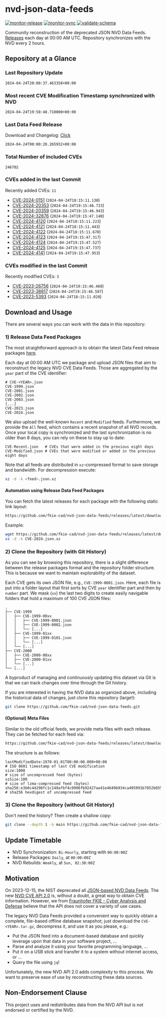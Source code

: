 # nvd-json-data-feeds

[![monitor-release](https://github.com/fkie-cad/nvd-json-data-feeds/actions/workflows/monitor_release.yml/badge.svg)](https://github.com/fkie-cad/nvd-json-data-feeds/actions/workflows/monitor_release.yml)
[![monitor-sync](https://github.com/fkie-cad/nvd-json-data-feeds/actions/workflows/monitor_sync.yml/badge.svg)](https://github.com/fkie-cad/nvd-json-data-feeds/actions/workflows/monitor_sync.yml)
[![validate-schema](https://github.com/fkie-cad/nvd-json-data-feeds/actions/workflows/validate_schema.yml/badge.svg)](https://github.com/fkie-cad/nvd-json-data-feeds/actions/workflows/validate_schema.yml)

Community reconstruction of the deprecated JSON NVD Data Feeds.
[Releases](https://github.com/fkie-cad/nvd-json-data-feeds/releases/latest) each day at 00:00 AM UTC.
Repository synchronizes with the NVD every 2 hours.

## Repository at a Glance

### Last Repository Update

```plain
2024-04-24T20:00:37.463358+00:00
```

### Most recent CVE Modification Timestamp synchronized with NVD

```plain
2024-04-24T19:58:40.710000+00:00
```

### Last Data Feed Release

Download and Changelog: [Click](https://github.com/fkie-cad/nvd-json-data-feeds/releases/latest)

```plain
2024-04-24T00:00:20.265932+00:00
```

### Total Number of included CVEs

```plain
246702
```

### CVEs added in the last Commit

Recently added CVEs: `11`

- [CVE-2024-0151](CVE-2024/CVE-2024-01xx/CVE-2024-0151.json) (`2024-04-24T18:15:11.130`)
- [CVE-2024-20353](CVE-2024/CVE-2024-203xx/CVE-2024-20353.json) (`2024-04-24T19:15:46.723`)
- [CVE-2024-20359](CVE-2024/CVE-2024-203xx/CVE-2024-20359.json) (`2024-04-24T19:15:46.943`)
- [CVE-2024-32876](CVE-2024/CVE-2024-328xx/CVE-2024-32876.json) (`2024-04-24T19:15:47.140`)
- [CVE-2024-4120](CVE-2024/CVE-2024-41xx/CVE-2024-4120.json) (`2024-04-24T18:15:11.223`)
- [CVE-2024-4121](CVE-2024/CVE-2024-41xx/CVE-2024-4121.json) (`2024-04-24T18:15:11.443`)
- [CVE-2024-4122](CVE-2024/CVE-2024-41xx/CVE-2024-4122.json) (`2024-04-24T18:15:11.670`)
- [CVE-2024-4123](CVE-2024/CVE-2024-41xx/CVE-2024-4123.json) (`2024-04-24T19:15:47.317`)
- [CVE-2024-4124](CVE-2024/CVE-2024-41xx/CVE-2024-4124.json) (`2024-04-24T19:15:47.527`)
- [CVE-2024-4125](CVE-2024/CVE-2024-41xx/CVE-2024-4125.json) (`2024-04-24T19:15:47.737`)
- [CVE-2024-4141](CVE-2024/CVE-2024-41xx/CVE-2024-4141.json) (`2024-04-24T19:15:47.953`)


### CVEs modified in the last Commit

Recently modified CVEs: `3`

- [CVE-2023-26756](CVE-2023/CVE-2023-267xx/CVE-2023-26756.json) (`2024-04-24T19:15:46.460`)
- [CVE-2023-38817](CVE-2023/CVE-2023-388xx/CVE-2023-38817.json) (`2024-04-24T19:15:46.587`)
- [CVE-2023-5393](CVE-2023/CVE-2023-53xx/CVE-2023-5393.json) (`2024-04-24T18:15:11.020`)


## Download and Usage

There are several ways you can work with the data in this repository:

### 1) Release Data Feed Packages

The most straightforward approach is to obtain the latest Data Feed release packages [here](https://github.com/fkie-cad/nvd-json-data-feeds/releases/latest).

Each day at 00:00 AM UTC we package and upload JSON files that aim to reconstruct the legacy NVD CVE Data Feeds.
Those are aggregated by the `year` part of the CVE identifier:

```
# CVE-<YEAR>.json
CVE-1999.json
CVE-2001.json
CVE-2002.json
CVE-2003.json
[...]
CVE-2023.json
CVE-2024.json
```

We also upload the well-known `Recent` and `Modified` feeds.
Furthermore, we provide the `All` feed, which contains a recent snapshot of all NVD records.
Once your local copy is synchronized and the last synchronization is no older than 8 days, you can rely on these to stay up to date:

```plain
CVE-Recent.json   # CVEs that were added in the previous eight days
CVE-Modified.json # CVEs that were modified or added in the previous eight days
```

Note that all feeds are distributed in `xz`-compressed format to save storage and bandwidth.
For decompression execute:

```sh
xz -d -k <feed>.json.xz
```

#### Automation using Release Data Feed Packages

You can fetch the latest releases for each package with the following static link layout:

```sh
https://github.com/fkie-cad/nvd-json-data-feeds/releases/latest/download/CVE-<YEAR>.json.xz
```

Example:

```sh
wget https://github.com/fkie-cad/nvd-json-data-feeds/releases/latest/download/CVE-2024.json.xz
xz -d -k CVE-2024.json.xz
```

### 2) Clone the Repository (with Git History)

As you can see by browsing this repository, there is a slight difference between the release packages format and the repository folder structure.
This is because we want to maintain explorability of the dataset.

Each CVE gets its own JSON file, e.g., `CVE-1999-0001.json`.
Here, each file is put into a folder layout that first sorts by CVE `year` identifier part and then by `number` part.
We mask (`xx`) the last two digits to create easily navigable folders that hold a maximum of 100 CVE JSON files:

```plain
.
├── CVE-1999
│   ├── CVE-1999-00xx
│   │   ├── CVE-1999-0001.json
│   │   ├── CVE-1999-0002.json
│   │   └── [...]
│   ├── CVE-1999-01xx
│   │   ├── CVE-1999-0101.json
│   │   └── [...]
│   └── [...]
├── CVE-2000
│   ├── CVE-2000-00xx
│   ├── CVE-2000-01xx
│   └── [...]
└── [...]
```

A byproduct of managing and continuously updating this dataset via Git is that we can track changes over time through the Git history.

If you are interested in having the NVD data as organized above, including the historical data of changes, just clone this repository (large!):

```sh
git clone https://github.com/fkie-cad/nvd-json-data-feeds.git
```

#### (Optional) Meta Files

Similar to the old official feeds, we provide meta files with each release. They can be fetched for each feed via:

```sh
https://github.com/fkie-cad/nvd-json-data-feeds/releases/latest/download/CVE-<YEAR>.meta
```

The structure is as follows:

```plain
lastModifiedDate:1970-01-01T00:00:00.000+00:00                          # ISO 8601 timestamp of last CVE modification
size:1000                                                               # size of uncompressed feed (bytes)
xzSize:100                                                              # size of lzma-compressed feed (bytes)
sha256:e3b0c44298fc1c149afbf4c8996fb92427ae41e4649b934ca495991b7852b855 # sha256 hexdigest of uncompressed feed
```

### 3) Clone the Repository (without Git History)

Don't need the history? Then create a shallow copy:

```sh
git clone --depth 1 -b main https://github.com/fkie-cad/nvd-json-data-feeds.git
```


## Update Timetable

* NVD Synchronization: `Bi-Hourly`, starting with `00:00:00Z`
* Release Packages: `Daily`, at `00:00:00Z`
* NVD Rebuilds: `Weekly`, at `Sun, 02:30:00Z`


## Motivation

On 2023-12-15, the NIST deprecated all [JSON-based NVD Data Feeds](https://nvd.nist.gov/vuln/data-feeds#divRetirementBanner-1).
The new [NVD CVE API 2.0](https://nvd.nist.gov/developers/vulnerabilities) is, without a doubt, a great way to obtain CVE information.
However, we from [Fraunhofer FKIE - Cyber Analysis and Defense](https://www.fkie.fraunhofer.de/en/departments/cad.html) believe that the API does not cover a variety of use cases.

The legacy NVD Data Feeds provided a convenient way to quickly obtain a complete, file-based offline database snapshot; just download the `CVE-<YEAR>.tar.gz`, decompress it, and use it as you please, e.g.:

- Put the JSON feed into a document-based database and quickly leverage upon that data in your software project, ...
- Parse and analyze it using your favorite programming language, ...
- Put it on a USB stick and transfer it to a system without internet access, or ...
- Query the file using `jq`!

Unfortunately, the new NVD API 2.0 adds complexity to this process.
We want to preserve ease of use by reconstructing these data sources.

## Non-Endorsement Clause

This project uses and redistributes data from the NVD API but is not endorsed or certified by the NVD.